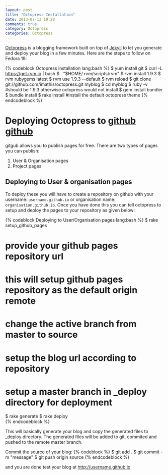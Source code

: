 ```yaml
---
layout: post
title: "Octopress Installation"
date: 2013-07-13 19:20
comments: true
category: Octopress
categories: Octopress
---
```

[Octopress][octopress] is a blogging framework built on top of [Jekyll][jekyll] to let you generate and deploy your blog in a few minutes. Here are the steps to follow on Fedora 19:

{% codeblock Octopress installation lang:bash %} 
$ yum install git
$ curl -L https://get.rvm.io | bash
$ . "$HOME/.rvm/scripts/rvm"
$ rvm install 1.9.3
$ rvm rubygems latest
$ rvm use 1.9.3 --default
$ rvm reload
$ git clone git://github.com/imathis/octopress.git myblog
$ cd myblog
$ ruby -v #should be 1.9.3 otherwise octopress would not install
$ gem install bundler
$ bundle install
$ rake install #install the default octopress theme
{% endcodeblock %}

# Deploying Octopress to [github] [github]
gitgub allows you to publish pages for free. There are two types of pages you can publish: 
1. User & Organisation pages
2. Project pages

## Deploying  to User & organisation pages

To deploy these you will have to create a repository on github with your username: `username.github.io` or organisation name: `organisation.github.io`. Once you have done this you can tell octopress to setup and deploy the pages to your repository as given below:

{% codeblock Deploying to User/Organisation pages lang:bash %}
$ rake setup_github_pages
# provide your github pages repository url
# this will setup github pages repository as the default origin remote
# change the active branch from master to source
# setup the blog url according to repository
# setup a master branch in _deploy directory for deployment

$ rake generate 
$ rake deploy  
{% endcodeblock %}

This will basically generate your blog and copy the generated files to _deploy directory. The generated files will be added to git, commited and pushed to the remote master branch.

Commit the source of your blog:
{% codeblock %}
$ git add .
$ git commit -m "message"
$ git push origin source
{% endcodeblock %}

and you are done test your blog at  http://username.github.io

[github]: http://github.com
[jekyll]: http://jekyllrb.com/
[octopress]: http://octopress.org/

